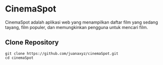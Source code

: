 # CinemaSpot

CinemaSpot adalah aplikasi web yang menampilkan daftar film yang sedang tayang, film populer, dan memungkinkan pengguna untuk mencari film.

## Clone Repository 

```
git clone https://github.com/juanaxyz/cinemaSpot.git
cd cinemaSpot

```
